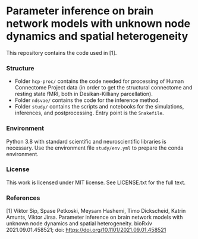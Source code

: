 

# Parameter inference on brain network models with unknown node dynamics and spatial heterogeneity


This repository contains the code used in [1].


### Structure

- Folder `hcp-proc/` contains the code needed for processing of Human Connectome Project data (in order to get the structural connectome and resting state fMRI, both in Desikan-Killiany parcellation).
- Folder `ndsvae/` contains the code for the inference method.
- Folder `study/` contains the scripts and notebooks for the simulations, inferences, and postprocessing. Entry point is the `Snakefile`.


### Environment

Python 3.8 with standard scientific and neuroscientific libraries is necessary. Use the environment file `study/env.yml` to prepare the conda environment.


### License

This work is licensed under MIT license. See LICENSE.txt for the full text.


### References

[1] Viktor Sip, Spase Petkoski, Meysam Hashemi, Timo Dickscheid, Katrin Amunts, Viktor Jirsa. Parameter inference on brain network models with unknown node dynamics and spatial heterogeneity. bioRxiv 2021.09.01.458521; doi: https://doi.org/10.1101/2021.09.01.458521

